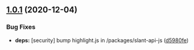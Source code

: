 ## [1.0.1](https://github.com/JuroOravec/slant-api/compare/v1.0.0...v1.0.1) (2020-12-04)


### Bug Fixes

* **deps:** [security] bump highlight.js in /packages/slant-api-js ([d5980fe](https://github.com/JuroOravec/slant-api/commit/d5980fe315662c1b9b5030219726d07a5911c80c))
